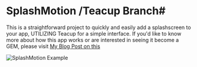 # SplashMotion /Teacup Branch#

This is a straightforward project to quickly and easily add a splashscreen to your app, UTILIZING Teacup for a simple interface.  If you'd like to know more about how this app
works or are interested in seeing it become a GEM, please visit
[My Blog Post on
this](http://iconoclastlabs.com/cms/blog/posts/iphone-splash-screen-with-rubymotion) 

![SplashMotion Example](https://a248.e.akamai.net/camo.github.com/c2fe6d261c46691ac1b8f1a52f990700e72eb9dc/687474703a2f2f69636f6e6f636c6173746c6162732e636f6d2f73797374656d2f696d616765732f573173695a694973496a49774d5449764d446b764d4455764d6a45764e546b764d6a59764f5441794c314e776247467a61464e6a636d566c62693577626d63695856302f53706c61736853637265656e2e706e67
"SplashMotion")
